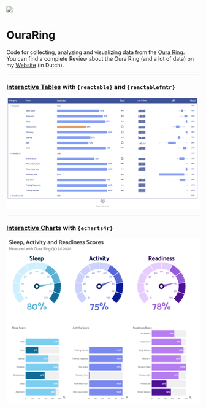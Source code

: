 <img src="https://play-lh.googleusercontent.com/-9sv7pGewA5xDhZttAWNm8N1p4iGuPctvej8kwBaLs0wm8bweNZGYkYTwcSTxkVq6l8-" width="10%"> 

# OuraRing

Code for collecting, analyzing and visualizing data from the [Oura Ring](https://ouraring.com). <br>
You can find a complete Review about the Oura Ring (and a lot of data) on my [Website](https://www.jebentwatjemeet.nl) (in Dutch).

<hr>

### [Interactive Tables](https://github.com/IreneVDB/OuraRing/tree/master/src/reactable) with `{reactable}` and `{reactablefmtr}`

<img src="./src/reactable/output/Reactable_scores.png">

<hr>

### [Interactive Charts](https://github.com/IreneVDB/OuraRing/tree/master/src/echarts4r) with `{echarts4r}`

<img src="https://github.com/IreneVDB/echarts4r_oura/blob/main/output/e_scores.png">
